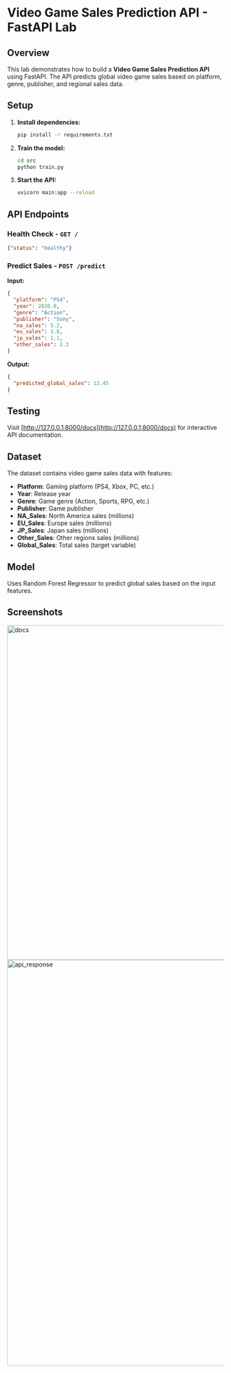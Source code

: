 # Video Game Sales Prediction API - FastAPI Lab

## Overview

This lab demonstrates how to build a **Video Game Sales Prediction API** using FastAPI. The API predicts global video game sales based on platform, genre, publisher, and regional sales data.


## Setup

1. **Install dependencies:**
   ```bash
   pip install -r requirements.txt
   ```

2. **Train the model:**
   ```bash
   cd src
   python train.py
   ```

3. **Start the API:**
   ```bash
   uvicorn main:app --reload
   ```

## API Endpoints

### Health Check - `GET /`
```json
{"status": "healthy"}
```

### Predict Sales - `POST /predict`

**Input:**
```json
{
  "platform": "PS4",
  "year": 2020.0,
  "genre": "Action",
  "publisher": "Sony",
  "na_sales": 5.2,
  "eu_sales": 3.8,
  "jp_sales": 1.1,
  "other_sales": 2.3
}
```

**Output:**
```json
{
  "predicted_global_sales": 12.45
}
```

## Testing

Visit [http://127.0.0.1:8000/docs](http://127.0.0.1:8000/docs) for interactive API documentation.

## Dataset

The dataset contains video game sales data with features:
- **Platform**: Gaming platform (PS4, Xbox, PC, etc.)
- **Year**: Release year
- **Genre**: Game genre (Action, Sports, RPG, etc.)
- **Publisher**: Game publisher
- **NA_Sales**: North America sales (millions)
- **EU_Sales**: Europe sales (millions)
- **JP_Sales**: Japan sales (millions)
- **Other_Sales**: Other regions sales (millions)
- **Global_Sales**: Total sales (target variable)

## Model

Uses Random Forest Regressor to predict global sales based on the input features.

## Screenshots

<img width="1512" height="777" alt="docs" src="https://github.com/user-attachments/assets/ff7174b9-38b8-4b21-9b12-7b28613d037b" />
<img width="1130" height="943" alt="api_response" src="https://github.com/user-attachments/assets/f354ceff-07f0-4240-ac04-4b95a531266b" />
